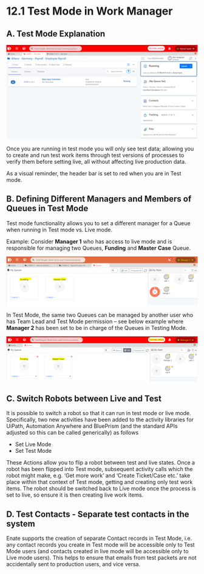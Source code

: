 # 12.1 Test Mode in Work Manager

## A. Test Mode Explanation

![](../.gitbook/assets/11%20%281%29.png)

Once you are running in test mode you will only see test data; allowing you to create and run test work items through test versions of processes to verify them before setting live, all without affecting live production data.

As a visual reminder, the header bar is set to red when you are in Test mode.

## B. Defining Different Managers and Members of Queues in Test Mode

Test mode functionality allows you to set a different manager for a Queue when running in Test mode vs. Live mode.

Example: Consider **Manager 1** who has access to live mode and is responsible for managing two Queues, **Funding** and **Master** **Case** Queue.

![](../.gitbook/assets/12%20%282%29.png)

In Test Mode, the same two Queues can be managed by another user who has Team Lead and Test Mode permission – see below example where **Manager 2** has been set to be in charge of the Queues in Testing Mode.

![](../.gitbook/assets/13%20%281%29.png)

## C. Switch Robots between Live and Test

It is possible to switch a robot so that it can run in test mode or live mode. Specifically, two new activities have been added to the activity libraries for UiPath, Automation Anywhere and BluePrism \(and the standard APIs adjusted so this can be called generically\) as follows

* Set Live Mode
* Set Test Mode

These Actions allow you to flip a robot between test and live states. Once a robot has been flipped into Test mode, subsequent activity calls which the robot might make, e.g. ‘Get more work’ and ‘Create Ticket/Case etc.’ take place within that context of Test mode, getting and creating only test work items. The robot should be switched back to Live mode once the process is set to live, so ensure it is then creating live work items.

## D. Test Contacts - Separate test contacts in the system

Enate supports the creation of separate Contact records in Test Mode, i.e. any contact records you create in Test mode will be accessible only to Test Mode users \(and contacts created in live mode will be accessible only to Live mode users\).  This helps to ensure that emails from test packets are not accidentally sent to production users, and vice versa.

